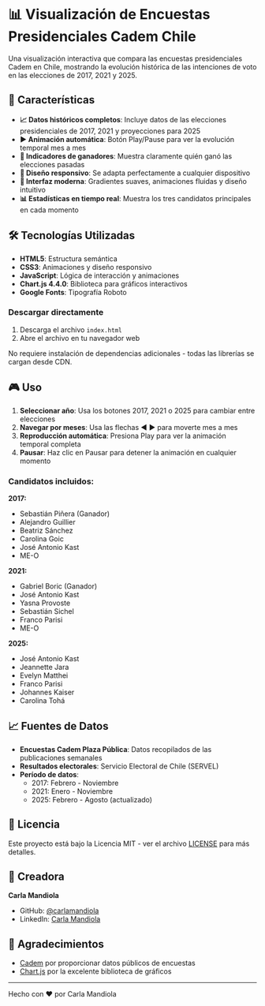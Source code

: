 # 📊 Visualización de Encuestas Presidenciales Cadem Chile

Una visualización interactiva que compara las encuestas presidenciales Cadem en Chile, mostrando la evolución histórica de las intenciones de voto en las elecciones de 2017, 2021 y 2025.

## 🌟 Características

- **📈 Datos históricos completos**: Incluye datos de las elecciones presidenciales de 2017, 2021 y proyecciones para 2025
- **▶️ Animación automática**: Botón Play/Pause para ver la evolución temporal mes a mes
- **🎯 Indicadores de ganadores**: Muestra claramente quién ganó las elecciones pasadas
- **📱 Diseño responsivo**: Se adapta perfectamente a cualquier dispositivo
- **🎨 Interfaz moderna**: Gradientes suaves, animaciones fluidas y diseño intuitivo
- **📊 Estadísticas en tiempo real**: Muestra los tres candidatos principales en cada momento


## 🛠️ Tecnologías Utilizadas

- **HTML5**: Estructura semántica
- **CSS3**: Animaciones y diseño responsivo
- **JavaScript**: Lógica de interacción y animaciones
- **Chart.js 4.4.0**: Biblioteca para gráficos interactivos
- **Google Fonts**: Tipografía Roboto



### Descargar directamente

1. Descarga el archivo `index.html`
2. Abre el archivo en tu navegador web

No requiere instalación de dependencias adicionales - todas las librerías se cargan desde CDN.

## 🎮 Uso

1. **Seleccionar año**: Usa los botones 2017, 2021 o 2025 para cambiar entre elecciones
2. **Navegar por meses**: Usa las flechas ◀ ▶ para moverte mes a mes
3. **Reproducción automática**: Presiona Play para ver la animación temporal completa
4. **Pausar**: Haz clic en Pausar para detener la animación en cualquier momento


### Candidatos incluidos:

**2017:**
- Sebastián Piñera (Ganador)
- Alejandro Guillier
- Beatriz Sánchez
- Carolina Goic
- José Antonio Kast
- ME-O

**2021:**
- Gabriel Boric (Ganador)
- José Antonio Kast
- Yasna Provoste
- Sebastián Sichel
- Franco Parisi
- ME-O

**2025:**
- José Antonio Kast
- Jeannette Jara
- Evelyn Matthei
- Franco Parisi
- Johannes Kaiser
- Carolina Tohá


## 📈 Fuentes de Datos

- **Encuestas Cadem Plaza Pública**: Datos recopilados de las publicaciones semanales
- **Resultados electorales**: Servicio Electoral de Chile (SERVEL)
- **Período de datos**: 
  - 2017: Febrero - Noviembre
  - 2021: Enero - Noviembre  
  - 2025: Febrero - Agosto (actualizado)

## 📝 Licencia

Este proyecto está bajo la Licencia MIT - ver el archivo [LICENSE](LICENSE) para más detalles.

## 👤 Creadora

**Carla Mandiola**

- GitHub: [@carlamandiola](https://github.com/carlamandiola)
- LinkedIn: [Carla Mandiola](https://linkedin.com/in/carla-mandiola/)

## 🙏 Agradecimientos

- [Cadem](https://cadem.cl) por proporcionar datos públicos de encuestas
- [Chart.js](https://www.chartjs.org/) por la excelente biblioteca de gráficos


---

Hecho con ❤️ por Carla Mandiola
